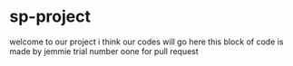 # sp-project
welcome to our project 
i think our codes will go here 
this block of code is made by jemmie 
trial number oone for pull request
